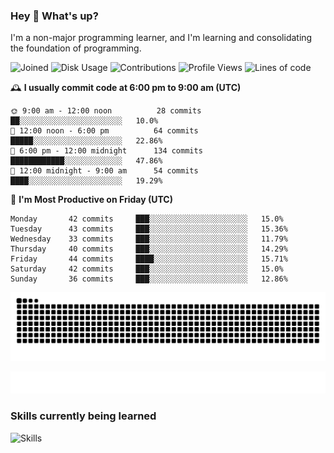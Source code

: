 ### Hey :wave: What's up?

I'm a non-major programming learner, and I'm learning and consolidating the foundation of programming.

<!--START_SECTION:waka-->
![Joined](http://img.shields.io/badge/Joined-8%20years%20ago-6D67E4?style=flat&labelColor=453C67)
![Disk Usage](http://img.shields.io/badge/Github%27s%20Storage-604.4%20MB-FD841F?style=flat&labelColor=E14D2A)
![Contributions](http://img.shields.io/badge/Contributions%20in%202024-169-7DCE13?style=flat&labelColor=2B7A0B)
![Profile Views](http://img.shields.io/badge/Profile%20Views-62-3AB4F2?style=flat&labelColor=0078AA)
![Lines of code](https://img.shields.io/badge/Lines%20of%20code-2%20Million%20Lines%20of%20code-FF8B8B?style=flat&labelColor=EB4747)

🕰️ **I usually commit code at 6:00 pm to 9:00 am (UTC)** 

```text
🌞 9:00 am - 12:00 noon          28 commits     ██░░░░░░░░░░░░░░░░░░░░░░░   10.0% 
🌆 12:00 noon - 6:00 pm          64 commits     █████░░░░░░░░░░░░░░░░░░░░   22.86% 
🌃 6:00 pm - 12:00 midnight      134 commits    ████████████░░░░░░░░░░░░░   47.86% 
🌙 12:00 midnight - 9:00 am      54 commits     ████░░░░░░░░░░░░░░░░░░░░░   19.29%
```
📅 **I'm Most Productive on Friday (UTC)** 

```text
Monday       42 commits     ███░░░░░░░░░░░░░░░░░░░░░░   15.0% 
Tuesday      43 commits     ███░░░░░░░░░░░░░░░░░░░░░░   15.36% 
Wednesday    33 commits     ███░░░░░░░░░░░░░░░░░░░░░░   11.79% 
Thursday     40 commits     ███░░░░░░░░░░░░░░░░░░░░░░   14.29% 
Friday       44 commits     ████░░░░░░░░░░░░░░░░░░░░░   15.71% 
Saturday     42 commits     ███░░░░░░░░░░░░░░░░░░░░░░   15.0% 
Sunday       36 commits     ███░░░░░░░░░░░░░░░░░░░░░░   12.86%
```

<!--END_SECTION:waka-->

![Snake animation](https://raw.githubusercontent.com/dirname/dirname/output/snake.svg)

![metrics](github-metrics.svg)

### Skills currently being learned

![Skills](https://skillicons.dev/icons?i=linux,rust,go,solidity,typescript,bash,git,postgres,mysql,redis,mongo,docker,kubernetes,grafana,prometheus)
